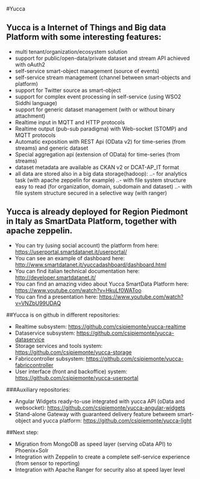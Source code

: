 #Yucca

## Yucca is a Internet of Things and Big data Platform with some interesting features:

- multi tenant/organization/ecosystem solution
- support for public/open-data/private dataset and stream API achieved with oAuth2  
- self-service smart-object management (source of events) 
- self-service stream management (channel between smart-objects and platform)
- support for Twitter source as smart-object
- support for complex event processing in self-service (using WSO2 Siddhi language)
- support for generic dataset management (with or without binary attachment)
- Realtime input in MQTT and HTTP protocols
- Realtime output (pub-sub paradigma) with Web-socket (STOMP) and MQTT protocols
- Automatic exposition with REST Api (OData v2) for time-series (from streams) and generic dataset
- Special aggregation api (extension of OData) for time-series (from streams) 
- dataset metadata are available as CKAN v2 or DCAT-AP_IT format 
- all data are stored also in a big data storage(hadoop):
..- for analytics task (with apache zeppelin for example)
..- with file system structure easy to read (for organization, domain, subdomain and dataset)
..- with file system structure secured in a selective way (with ranger)


## Yucca is already deployed for Region Piedmont in Italy as SmartData Platform, together with apache zeppelin.  

- You can try (using social account) the platform from here: https://userportal.smartdatanet.it/userportal/
- You can see an example of dashboard here: http://www.smartdatanet.it/yuccadashboard/dashboard.html
- You can find italian technical documentation here: http://developer.smartdatanet.it/
- You can find an amazing video about Yucca SmartData Platform here: https://www.youtube.com/watch?v=HkuLf0WAToo
- You can find a presentation here: https://www.youtube.com/watch?v=VNZbU99UDAQ

##Yucca is on github in different repositories:

- Realtime subsystem: https://github.com/csipiemonte/yucca-realtime  
- Dataservice subsystem: https://github.com/csipiemonte/yucca-dataservice
- Storage services and tools system: https://github.com/csipiemonte/yucca-storage 
- Fabriccontroller subsystem: https://github.com/csipiemonte/yucca-fabriccontroller
- User interface (front and backoffice) system: https://github.com/csipiemonte/yucca-userportal

###Auxiliary repositories:

- Angular Widgets ready-to-use integrated with yucca API (oData and websocket): https://github.com/csipiemonte/yucca-angular-widgets
- Stand-alone Gateway with guaranteed delivery feature betweem smart-object and yucca platform: https://github.com/csipiemonte/yucca-light

##Next step:

- Migration from MongoDB as speed layer (serving oData API) to Phoenix+Solr 
- Integration with Zeppelin to create a complete self-service experience (from sensor to reporting)
- Integration with Apache Ranger for security also at speed layer level

